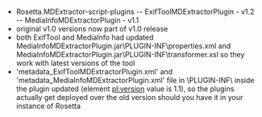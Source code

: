 - Rosetta.MDExtractor-script-plugins
-- ExifToolMDExtractorPlugin - v1.2 
-- MediaInfoMDExtractorPlugin - v1.1
- original v1.0 versions now part of v1.0 release
- both ExifTool and MediaInfo had updated MediaInfoMDExtractorPlugin.jar\PLUGIN-INF\properties.xml and MediaInfoMDExtractorPlugin.jar\PLUGIN-INF\transformer.xsl so they work with latest versions of the tool
- 'metadata_ExifToolMDExtractorPlugin.xml' and 'metadata_MediaInfoMDExtractorPlugin.xml' file in \PLUGIN-INF\ inside the plugin updated (element <pl:version> value is 1.1), so the plugins actually get deployed over the old version should you have it in your instance of Rosetta


